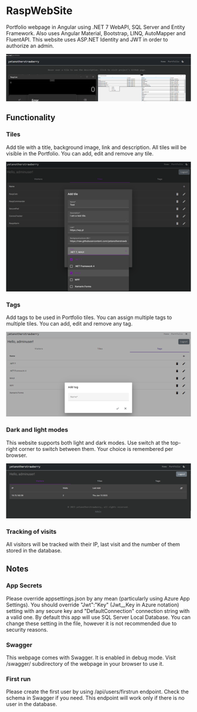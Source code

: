 # RaspWebSite
Portfolio webpage in Angular using .NET 7 WebAPI, SQL Server and Entity Framework. Also uses Angular Material, Bootstrap, LINQ, AutoMapper and FluentAPI.
This website uses ASP.NET Identity and JWT in order to authorize an admin.

![Portfolio](/RaspWebSite/Screenshots/Portfolio.png)


## Functionality
### Tiles
Add tile with a title, background image, link and description. All tiles will be visible in the Portfolio. You can add, edit and remove any tile.

![New tile](/RaspWebSite/Screenshots/NewTile.png)

### Tags
Add tags to be used in Portfolio tiles. You can assign multiple tags to multiple tiles. You can add, edit and remove any tag.

![New tag](/RaspWebSite/Screenshots/NewTag.png)

### Dark and light modes
This website supports both light and dark modes. Use switch at the top-right corner to switch between them. Your choice is remembered per browser.

![Visits](/RaspWebSite/Screenshots/Visits.png)

### Tracking of visits
All visitors will be tracked with their IP, last visit and the number of them stored in the database.

## Notes
### App Secrets
Please override appsettings.json by any mean (particularly using Azure App Settings). You should override "Jwt":"Key" (Jwt__Key in Azure notation) setting with any secure key and "DefaultConnection" connection string with a valid one. By default this app will use SQL Server Local Database. You can change these setting in the file, however it is not recommended due to security reasons.

### Swagger
This webpage comes with Swagger. It is enabled in debug mode. Visit /swagger/ subdirectory of the webpage in your browser to use it.

### First run
Please create the first user by using /api/users/firstrun endpoint. Check the schema in Swagger if you need. This endpoint will work only if there is no user in the database.
